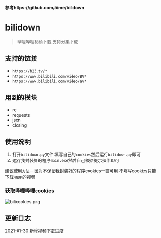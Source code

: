 **参考https://github.com/5ime/bilidown**

# bilidown
>哔哩哔哩视频下载,支持分集下载

## 支持的链接
- `https://b23.tv/*`
- `https://www.bilibili.com/video/BV*`
- `https://www.bilibili.com/video/av*`

## 用到的模块
- re
- requests
- json
- closing

## 使用说明
1. 打开`bilidown.py`文件 填写自己的`cookies`然后运行`bilidown.py`即可
2. 运行我封装好的程序`main.exe`然后自己根据提示操作即可 

建议使用`方法一` 因为不保证我封装好的程序cookies一直可用 不填写cookies只能下载`480P`的视频

### 获取哔哩哔哩cookies
![bilicookies.png](https://i.loli.net/2020/11/22/p5JfZyWjXSu4Vxd.png)

## 更新日志

2021-01-30 新增视频下载进度
